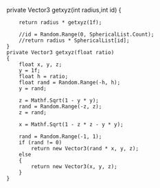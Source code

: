  private Vector3 getxyz(int radius,int id)
    {
        
        return radius * getxyz(1f);

        //id = Random.Range(0, SphericalList.Count);
        //return radius * SphericalList[id];
    }
    private Vector3 getxyz(float ratio)
    {
        float x, y, z;
        y = 1f;
        float h = ratio;
        float rand = Random.Range(-h, h);
        y = rand;

        z = Mathf.Sqrt(1 - y * y);
        rand = Random.Range(-z, z);
        z = rand;

        x = Mathf.Sqrt(1 - z * z - y * y);

        rand = Random.Range(-1, 1);
        if (rand != 0)
            return new Vector3(rand * x, y, z);
        else
        {
            return new Vector3(x, y, z);
        }
    }

